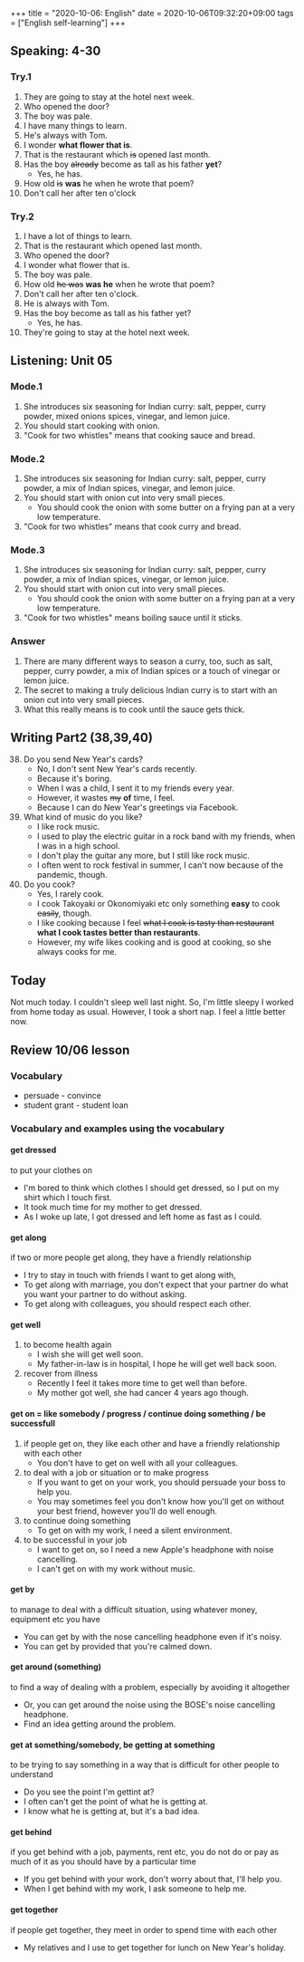 +++
title =  "2020-10-06: English"
date = 2020-10-06T09:32:20+09:00
tags = ["English self-learning"]
+++

## Speaking: 4-30

### Try.1

1. They are going to stay at the hotel next week.
2. Who opened the door?
3. The boy was pale.
4. I have many things to learn.
5. He's always with Tom.
6. I wonder **what flower that is**.
7. That is the restaurant which ~~is~~ opened last month.
8. Has the boy ~~already~~ become as tall as his father **yet**?
    - Yes, he has.
9. How old ~~is~~ **was** he when he wrote that poem?
10. Don't call her after ten o'clock

### Try.2

1. I have a lot of things to learn.
2. That is the restaurant which opened last month.
3. Who opened the door?
4. I wonder what flower that is.
5. The boy was pale.
6. How old ~~he was~~ **was he** when he wrote that poem?
7. Don't call her after ten o'clock.
8. He is always with Tom.
9. Has the boy become as tall as his father yet?
    - Yes, he has.
10. They're going to stay at the hotel next week.

## Listening: Unit 05

### Mode.1

1. She introduces six seasoning for Indian curry: salt, pepper, curry powder, mixed onions spices, vinegar, and lemon juice. 
2. You should start cooking with onion.
3. "Cook for two whistles" means that cooking sauce and bread.

### Mode.2

1. She introduces six seasoning for Indian curry: salt, pepper, curry powder, a mix of Indian spices, vinegar, and lemon juice. 
2. You should start with onion cut into very small pieces.
    - You should cook the onion with some butter on a frying pan at a very low temperature.
3. "Cook for two whistles" means that cook curry and bread.

### Mode.3

1. She introduces six seasoning for Indian curry: salt, pepper, curry powder, a mix of Indian spices, vinegar, or lemon juice. 
2. You should start with onion cut into very small pieces.
    - You should cook the onion with some butter on a frying pan at a very low temperature.
3. "Cook for two whistles" means boiling sauce until it sticks.

### Answer

1. There are many different ways to season a curry, too, such as salt, pepper, curry powder, a mix of Indian spices or a touch of vinegar or lemon juice.
2. The secret to making a truly delicious Indian curry is to start with an onion cut into very small pieces.
3. What this really means is to cook until the sauce gets thick.

## Writing Part2 (38,39,40)

38. Do you send New Year's cards?
    - No, I don't sent New Year's cards recently.
    - Because it's boring.
    - When I was a child, I sent it to my friends every year.
    - However, it wastes ~~my~~ **of** time, I feel.
    - Because I can do New Year's greetings via Facebook.
39. What kind of music do you like?
    - I like rock music.
    - I used to play the electric guitar in a rock band with my friends, when I was in a high school.
    - I don't play the guitar any more, but I still like rock music.
    - I often went to rock festival in summer, I can't now because of the pandemic, though.
40. Do you cook?
    - Yes, I rarely cook.
    - I cook Takoyaki or Okonomiyaki etc only something **easy** to cook ~~easily~~, though.
    - I like cooking because I feel ~~what I cook is tasty than restaurant~~ **what I cook tastes better than restaurants**.
    - However, my wife likes cooking and is good at cooking, so she always cooks for me.

## Today

Not much today.
I couldn't sleep well last night.
So, I'm little sleepy 
I worked from home today as usual.
However, I took a short nap.
I feel a little better now.

## Review 10/06 lesson

### Vocabulary

* persuade - convince 
* student grant - student loan

### Vocabulary and examples using the vocabulary

#### get dressed
to put your clothes on

* I'm bored to think which clothes I should get dressed, so I put on my shirt which I touch first.
* It took much time for my mother to get dressed.
* As I woke up late, I got dressed and left home as fast as I could.

#### get along
if two or more people get along, they have a friendly relationship

* I try to stay in touch with friends I want to get along with,
* To get along with marriage, you don't expect that your partner do what you want your partner to do without asking.
* To get along with colleagues, you should respect each other.

#### get well
1. to become health again
    - I wish she will get well soon.
    - My father-in-law is in hospital, I hope he will get well back soon.
2. recover from illness
    - Recently I feel it takes more time to get well than before.
    - My mother got well, she had cancer 4 years ago though.

#### get on = like somebody / progress / continue doing something / be successfull
1. if people get on, they like each other and have a friendly relationship with each other
    - You don't have to get on well with all your colleagues.
2. to deal with a job or situation or to make progress
    - If you want to get on your work, you should persuade your boss to help you.
    - You may sometimes feel you don't know how you'll get on without your best friend, however you'll do well enough.
3. to continue doing something
    - To get on with my work, I need a silent environment.
4. to be successful in your job
    - I want to get on, so I need a new Apple's headphone with noise cancelling.
    - I can't get on with my work without music.

#### get by
to manage to deal with a difficult situation, using whatever money, equipment etc you have

* You can get by with the nose cancelling headphone even if it's noisy.
* You can get by provided that you're calmed down.

#### get around (something)
to find a way of dealing with a problem, especially by avoiding it altogether

* Or, you can get around the noise using the BOSE's noise cancelling headphone.
* Find an idea getting around the problem.

#### get at something/somebody, be getting at something
to be trying to say something in a way that is difficult for other people to understand

* Do you see the point I'm gettint at?
* I often can't get the point of what he is getting at.
* I know what he is getting at, but it's a bad idea.

#### get behind
if you get behind with a job, payments, rent etc, you do not do or pay as much of it as you should have by a particular time

* If you get behind with your work, don't worry about that, I'll help you.
* When I get behind with my work, I ask someone to help me.

#### get together
if people get together, they meet in order to spend time with each other

* My relatives and I use to get together for lunch on New Year's holiday.
